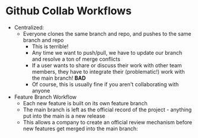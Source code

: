 # Github Collab Workflows
- Centralized:
    - Everyone clones the same branch and repo, and pushes to the same branch and repo
        * This is terrible!
        * Any time we want to push/pull, we have to update our branch and resolve a ton of merge conflicts
        * If a user wants to share or discuss their work with other team members, they have to integrate their (problematic!) work with the main branch! __BAD__
        * Of course, this is usually fine if you aren't collaborating with anyone
- Feature Branch Workflow
    - Each new feature is built on its own feature branch
    - The main branch is left as the official record of the project - anything put into the main is a new release
    - This allows a company to create an official review mechanism before new features get merged into the main branch:

